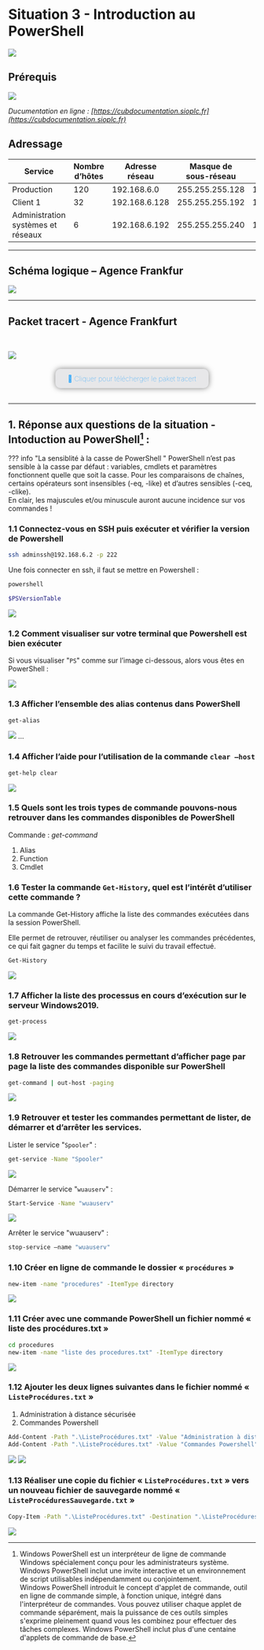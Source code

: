 # Situation 3 - Introduction au PowerShell


![](../../media/logo-cub.png)

## Prérequis

![](../../media/schema-logique-cub.png)

*Ducumentation en ligne : [https://cubdocumentation.sioplc.fr](https://cubdocumentation.sioplc.fr)*
<br>

## Adressage 

| **Service**                           | **Nombre d’hôtes** | **Adresse réseau** | **Masque de sous-réseau** | **Adresse de diffusion** | **Description VLAN** |
|--------------------------------------|--------------------|--------------------|----------------------------|--------------------------|----------------------|
| Production                           | 120                | 192.168.6.0        | 255.255.255.128            | 192.168.6.127            | VLAN 56              |
| Client 1                             | 32                 | 192.168.6.128      | 255.255.255.192            | 192.168.6.191            | VLAN 10              |
| Administration systèmes et réseaux   | 6                  | 192.168.6.192      | 255.255.255.240            | 192.168.6.207            | VLAN 20              |

___

## Schéma logique – Agence Frankfur

![](../../media/bloc2/ExploitationServ/Activite0-1.png)

___
## Packet tracert - Agence Frankfurt
<br>

![](../../media/packet-tracert-v1.jpg)
<br>

<div style="text-align:center; margin-top:20px;">
  <a href="https://drive.google.com/file/d/1L7Gp52YpPjjRhFdp9gp4L1sGORqAoCEK/view?usp=share_link" 
     style="display:inline-block;
            background:#e7e7e9;
            color:#0096FF;
            padding:11px 25px;
            border-radius:10px;
            text-decoration:none;
            font-weight:50;
            box-shadow:0 0 12px rgba(0,0,0,0.5);
            transition:all 0.3s ease;"
     onmouseover="this.style.background='#dcdce0'; this.style.color='#003d80';"
     onmouseout="this.style.background='#e7e7e9'; this.style.color='#0096FF';">
     🔗 Cliquer pour télécherger le paket tracert
  </a>
</div>
<br>

___

## 1. Réponse aux questions de la situation - Intoduction au PowerShell[^1] :

??? info "La sensiblité à la casse de PowerShell "
    PowerShell n’est pas sensible à la casse par défaut : variables, cmdlets et paramètres fonctionnent quelle que soit la casse. Pour les comparaisons de chaînes, certains opérateurs sont insensibles (-eq, -like) et d’autres sensibles (-ceq, -clike). <br>
    En clair, les majuscules et/ou minuscule auront aucune incidence sur vos commandes !

### 1.1 Connectez-vous en SSH puis exécuter et vérifier la version de Powershell 

```bash
ssh adminssh@192.168.6.2 -p 222
```

Une fois connecter en ssh, il faut se mettre en Powershell : 

```bash
powershell
```
```bash
$PSVersionTable
```

![](../../media/bloc2/AdminSys/Situation3-1.png)

### 1.2 Comment visualiser sur votre terminal que Powershell est bien exécuter

Si vous visualiser "`PS`" comme sur l’image ci-dessous, alors vous êtes en PowerShell :

![](../../media/bloc2/AdminSys/Situation3-2.png)


### 1.3 Afficher l’ensemble des alias contenus dans PowerShell

```bash
get-alias
```
![](../../media/bloc2/AdminSys/Situation3-3.png)
...

### 1.4 Afficher l’aide pour l’utilisation de la commande `clear –host`

```bash
get-help clear
```
![](../../media/bloc2/AdminSys/Situation3-4.png)

### 1.5 Quels sont les trois types de commande pouvons-nous retrouver dans les commandes disponibles de PowerShell

Commande : *get-command*
1. Alias
2. Function
3. Cmdlet

### 1.6 Tester la commande `Get-History`, quel est l’intérêt d’utiliser cette commande ?

La commande Get-History affiche la liste des commandes exécutées dans la session PowerShell.

Elle permet de retrouver, réutiliser ou analyser les commandes précédentes, ce qui fait gagner du temps et facilite le suivi du travail effectué.

```bash
Get-History
```

![](../../media/bloc2/AdminSys/Situation3-5.png)

### 1.7 Afficher la liste des processus en cours d’exécution sur le serveur Windows2019.

```bash
get-process
```

![](../../media/bloc2/AdminSys/Situation3-6.png)

### 1.8 Retrouver les commandes permettant d’afficher page par page la liste des commandes disponible sur PowerShell 

```bash
get-command | out-host -paging
```

![](../../media/bloc2/AdminSys/Situation3-7.png)

### 1.9 Retrouver et tester les commandes permettant de lister, de démarrer et d’arrêter les services.

Lister le service "`Spooler`" :
```bash
get-service -Name "Spooler"
```
![](../../media/bloc2/AdminSys/Situation3-8.png)

Démarrer le service "`wuauserv`" :
```bash
Start-Service -Name "wuauserv"
```
![](../../media/bloc2/AdminSys/Situation3-9.png)

Arrêter le service "wuauserv" :
```bash
stop-service –name "wuauserv"
```

### 1.10 Créer en ligne de commande le dossier « `procédures` »

```bash
new-item -name "procedures" -ItemType directory
```

![](../../media/bloc2/AdminSys/Situation3-10.png)

### 1.11 Créer avec une commande PowerShell un fichier nommé « liste des procédures.txt »

```bash
cd procedures
new-item -name "liste des procedures.txt" -ItemType directory
```
![](../../media/bloc2/AdminSys/Situation3-11.png)

### 1.12 Ajouter les deux lignes suivantes dans le fichier nommé « `ListeProcédures.txt` » 

1.	Administration à distance sécurisée
2.	Commandes Powershell

```bash
Add-Content -Path ".\ListeProcédures.txt" -Value "Administration à distance sécurisée"
Add-Content -Path ".\ListeProcédures.txt" -Value "Commandes Powershell"
```

![](../../media/bloc2/AdminSys/Situation3-12.png)
![](../../media/bloc2/AdminSys/Situation3-13.png)

### 1.13 Réaliser une copie du fichier « `ListeProcédures.txt` » vers un nouveau fichier de sauvegarde nommé « `ListeProcéduresSauvegarde.txt` »

```bash
Copy-Item -Path ".\ListeProcédures.txt" -Destination ".\ListeProcéduresSauvegarde.txt"
```

![](../../media/bloc2/AdminSys/Situation3-14.png)



[^1]: Windows PowerShell est un interpréteur de ligne de commande Windows spécialement conçu pour les administrateurs système. Windows PowerShell inclut une invite interactive et un environnement de script utilisables indépendamment ou conjointement. <br>
Windows PowerShell introduit le concept d'applet de commande, outil en ligne de commande simple, à fonction unique, intégré dans l'interpréteur de commandes. Vous pouvez utiliser chaque applet de commande séparément, mais la puissance de ces outils simples s'exprime pleinement quand vous les combinez pour effectuer des tâches complexes. Windows PowerShell inclut plus d'une centaine d'applets de commande de base.